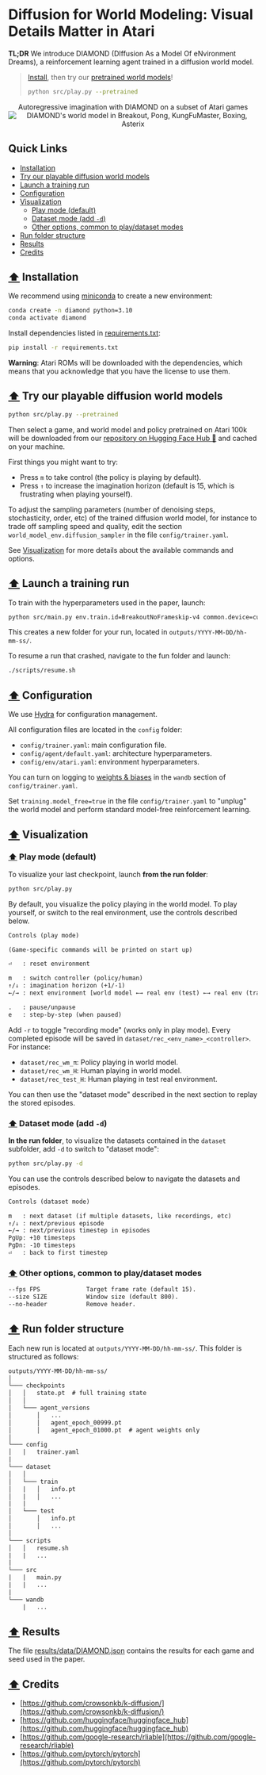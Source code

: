 # Diffusion for World Modeling: Visual Details Matter in Atari

**TL;DR** We introduce DIAMOND (DIffusion As a Model Of eNvironment Dreams), a reinforcement learning agent trained in a diffusion world model.

>[Install](#installation), then try our [pretrained world models](#try)!
>
>```bash
>python src/play.py --pretrained
>```

<div align='center'>
  Autoregressive imagination with DIAMOND on a subset of Atari games
  <img alt="DIAMOND's world model in Breakout, Pong, KungFuMaster, Boxing, Asterix" src="assets/main.gif">
</div>

<a name="quick_links"></a>
## Quick Links

- [Installation](#installation)
- [Try our playable diffusion world models](#try)
- [Launch a training run](#launch)
- [Configuration](#configuration)
- [Visualization](#visualization)
  - [Play mode (default)](#play_mode)
  - [Dataset mode (add `-d`)](#dataset_mode)
  - [Other options, common to play/dataset modes](#other_options)
- [Run folder structure](#structure)
- [Results](#results)
- [Credits](#credits)


<a name="installation"></a>
## [⬆️](#quick_links) Installation

We recommend using [miniconda](https://docs.anaconda.com/free/miniconda/miniconda-install/) to create a new environment:

```bash
conda create -n diamond python=3.10
conda activate diamond
```

Install dependencies listed in [requirements.txt](requirements.txt):

```bash
pip install -r requirements.txt
```

**Warning**: Atari ROMs will be downloaded with the dependencies, which means that you acknowledge that you have the license to use them.

<a name="try"></a>
## [⬆️](#quick_links) Try our playable diffusion world models

```bash
python src/play.py --pretrained
```

Then select a game, and world model and policy pretrained on Atari 100k will be downloaded from our [repository on Hugging Face Hub 🤗](https://huggingface.co/zLPwHqz4cu6JkNUY/diamond) and cached on your machine.

First things you might want to try:
- Press `m` to take control (the policy is playing by default).
- Press `↑` to increase the imagination horizon (default is 15, which is frustrating when playing yourself).

To adjust the sampling parameters (number of denoising steps, stochasticity, order, etc) of the trained diffusion world model, for instance to trade off sampling speed and quality, edit the section `world_model_env.diffusion_sampler` in the file `config/trainer.yaml`.

See [Visualization](#visualization) for more details about the available commands and options.

<a name="launch"></a>
## [⬆️](#quick_links) Launch a training run

To train with the hyperparameters used in the paper, launch:
```bash
python src/main.py env.train.id=BreakoutNoFrameskip-v4 common.device=cuda:0
```

This creates a new folder for your run, located in `outputs/YYYY-MM-DD/hh-mm-ss/`.

To resume a run that crashed, navigate to the fun folder and launch:

```bash
./scripts/resume.sh
```

<a name="configuration"></a>
## [⬆️](#quick_links) Configuration

We use [Hydra](https://github.com/facebookresearch/hydra) for configuration management.

All configuration files are located in the `config` folder:

- `config/trainer.yaml`: main configuration file.
- `config/agent/default.yaml`: architecture hyperparameters.
- `config/env/atari.yaml`: environment hyperparameters.

You can turn on logging to [weights & biases](https://wandb.ai) in the `wandb` section of `config/trainer.yaml`.

Set `training.model_free=true` in the file `config/trainer.yaml` to "unplug" the world model and perform standard model-free reinforcement learning.

<a name="visualization"></a>
## [⬆️](#quick_links) Visualization

<a name="play_mode"></a>
### [⬆️](#quick_links) Play mode (default)

To visualize your last checkpoint, launch **from the run folder**:

```bash
python src/play.py
```

By default, you visualize the policy playing in the world model. To play yourself, or switch to the real environment, use the controls described below.

```txt
Controls (play mode)

(Game-specific commands will be printed on start up)

⏎   : reset environment

m   : switch controller (policy/human)
↑/↓ : imagination horizon (+1/-1)
←/→ : next environment [world model ←→ real env (test) ←→ real env (train)]

.   : pause/unpause
e   : step-by-step (when paused)
```

Add `-r` to toggle "recording mode" (works only in play mode). Every completed episode will be saved in `dataset/rec_<env_name>_<controller>`. For instance:

- `dataset/rec_wm_π`: Policy playing in world model.
- `dataset/rec_wm_H`: Human playing in world model.
- `dataset/rec_test_H`: Human playing in test real environment.

You can then use the "dataset mode" described in the next section to replay the stored episodes.

<a name="dataset_mode"></a>
### [⬆️](#quick_links) Dataset mode (add `-d`)

**In the run folder**, to visualize the datasets contained in the `dataset` subfolder, add `-d` to switch to "dataset mode":

```bash
python src/play.py -d
```

You can use the controls described below to navigate the datasets and episodes.

```txt
Controls (dataset mode)

m   : next dataset (if multiple datasets, like recordings, etc) 
↑/↓ : next/previous episode
←/→ : next/previous timestep in episodes
PgUp: +10 timesteps
PgDn: -10 timesteps
⏎   : back to first timestep
```

<a name="other_options"></a>
### [⬆️](#quick_links) Other options, common to play/dataset modes

```txt
--fps FPS             Target frame rate (default 15).
--size SIZE           Window size (default 800).
--no-header           Remove header.
```

<a name="structure"></a>
## [⬆️](#quick_links) Run folder structure

Each new run is located at `outputs/YYYY-MM-DD/hh-mm-ss/`. This folder is structured as follows:

```txt
outputs/YYYY-MM-DD/hh-mm-ss/
│
└─── checkpoints
│   │   state.pt  # full training state
│   │
│   └─── agent_versions
│       │   ...
│       │   agent_epoch_00999.pt
│       │   agent_epoch_01000.pt  # agent weights only
│
└─── config
│   |   trainer.yaml
|
└─── dataset
│   │
│   └─── train
│   |   │   info.pt
│   |   │   ...
|   |
│   └─── test
│       │   info.pt
│       │   ...
│
└─── scripts
│   │   resume.sh
|   |   ...
|
└─── src
|   |   main.py
|   |   ...
|
└─── wandb
    |   ...
```

<a name="results"></a>
## [⬆️](#quick_links) Results

The file [results/data/DIAMOND.json](results/data/DIAMOND.json) contains the results for each game and seed used in the paper.

<a name="credits"></a>
## [⬆️](#quick_links) Credits

- [https://github.com/crowsonkb/k-diffusion/](https://github.com/crowsonkb/k-diffusion/)
- [https://github.com/huggingface/huggingface_hub](https://github.com/huggingface/huggingface_hub)
- [https://github.com/google-research/rliable](https://github.com/google-research/rliable)
- [https://github.com/pytorch/pytorch](https://github.com/pytorch/pytorch)
